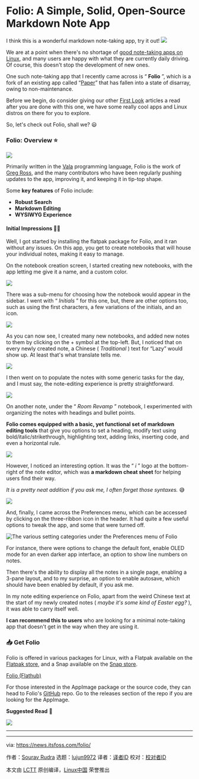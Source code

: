 [#]: subject: "Folio: A Simple, Solid, Open-Source Markdown Note App"
[#]: via: "https://news.itsfoss.com/folio/"
[#]: author: "Sourav Rudra https://news.itsfoss.com/author/sourav/"
[#]: collector: "lujun9972/lctt-scripts-1705972010"
[#]: translator: " "
[#]: reviewer: " "
[#]: publisher: " "
[#]: url: " "

Folio: A Simple, Solid, Open-Source Markdown Note App
======
I think this is a wonderful markdown note-taking app, try it out!
[![][1]][2]

We are at a point when there's no shortage of [good note-taking apps on Linux][3], and many users are happy with what they are currently daily driving. Of course, this doesn't stop the development of new ones.

One such note-taking app that I recently came across is “ **Folio** ”, which is a fork of an existing app called “[Paper][4]” that has fallen into a state of disarray, owing to non-maintenance.

Before we begin, do consider giving our other [First Look][5] articles a read after you are done with this one, we have some really cool apps and Linux distros on there for you to explore.

So, let's check out Folio, shall we? 😃

### Folio: Overview ⭐

![][6]

Primarily written in the [Vala][7] programming language, Folio is the work of [Greg Ross][8], and the many contributors who have been regularly pushing updates to the app, improving it, and keeping it in tip-top shape.

Some **key features** of Folio include:

  * **Robust Search**
  * **Markdown Editing**
  * **WYSIWYG Experience**



#### Initial Impressions 👨‍💻

Well, I got started by installing the flatpak package for Folio, and it ran without any issues. On this app, you get to create notebooks that will house your individual notes, making it easy to manage.

On the notebook creation screen, I started creating new notebooks, with the app letting me give it a name, and a custom color.

![][9]

There was a sub-menu for choosing how the notebook would appear in the sidebar. I went with “ _Initials_ ” for this one, but, there are other options too, such as using the first characters, a few variations of the initials, and an icon.

![][10]

As you can now see, I created many new notebooks, and added new notes to them by clicking on the + symbol at the top-left. But, I noticed that on every newly created note, a Chinese ( _Traditional_ ) text for “Lazy” would show up. At least that's what translate tells me.

![][11]

I then went on to populate the notes with some generic tasks for the day, and I must say, the note-editing experience is pretty straightforward.

![][12]

On another note, under the “ _Room Revamp_ ” notebook, I experimented with organizing the notes with headings and bullet points.

**Folio comes equipped with a basic, yet functional set of markdown editing tools** that give you options to set a heading, modify text using bold/italic/strikethrough, highlighting text, adding links, inserting code, and even a horizontal rule.

![][13]

However, I noticed an interesting option. It was the “ _i_ ” logo at the bottom-right of the note editor, which was **a markdown cheat sheet** for helping users find their way.

_It is a pretty neat addition if you ask me, I often forget those syntaxes._ 😅

![][14]

And, finally, I came across the Preferences menu, which can be accessed by clicking on the three-ribbon icon in the header. It had quite a few useful options to tweak the app, and some that were turned off.

![The various setting categories under the Preferences menu of Folio][15]

For instance, there were options to change the default font, enable OLED mode for an even darker app interface, an option to show line numbers on notes.

Then there's the ability to display all the notes in a single page, enabling a 3-pane layout, and to my surprise, an option to enable autosave, which should have been enabled by default, if you ask me.

In my note editing experience on Folio, apart from the weird Chinese text at the start of my newly created notes ( _maybe it's some kind of Easter egg?_ ), it was able to carry itself well.

**I can recommend this to users** who are looking for a minimal note-taking app that doesn't get in the way when they are using it.

### 📥 Get Folio

Folio is offered in various packages for Linux, with a Flatpak available on the [Flatpak store][16], and a Snap available on the [Snap store][17].

[Folio (Flathub)][16]

For those interested in the AppImage package or the source code, they can head to Folio's [GitHub][18] repo. Go to the releases section of the repo if you are looking for the AppImage.

**Suggested Read** 📖

![][19]

* * *

--------------------------------------------------------------------------------

via: https://news.itsfoss.com/folio/

作者：[Sourav Rudra][a]
选题：[lujun9972][b]
译者：[译者ID](https://github.com/译者ID)
校对：[校对者ID](https://github.com/校对者ID)

本文由 [LCTT](https://github.com/LCTT/TranslateProject) 原创编译，[Linux中国](https://linux.cn/) 荣誉推出

[a]: https://news.itsfoss.com/author/sourav/
[b]: https://github.com/lujun9972
[1]: https://news.itsfoss.com/assets/images/pikapods-banner-v3.webp
[2]: https://www.pikapods.com/?utm_campaign=banner-2024-05&utm_source=itsfoss
[3]: https://itsfoss.com/note-taking-apps-linux/
[4]: https://gitlab.com/posidon_software/paper
[5]: https://news.itsfoss.com/tag/first-look/
[6]: https://news.itsfoss.com/content/images/2024/06/Folio_a.png
[7]: https://vala.dev/
[8]: https://github.com/toolstack
[9]: https://news.itsfoss.com/content/images/2024/06/Folio_b-1.png
[10]: https://news.itsfoss.com/content/images/2024/06/Folio_c-1.png
[11]: https://news.itsfoss.com/content/images/2024/06/Folio_d.png
[12]: https://news.itsfoss.com/content/images/2024/06/Folio_e.png
[13]: https://news.itsfoss.com/content/images/2024/06/Folio_f.png
[14]: https://news.itsfoss.com/content/images/2024/06/Folio_g.png
[15]: https://news.itsfoss.com/content/images/2024/06/Folio_h.png
[16]: https://flathub.org/apps/com.toolstack.Folio
[17]: https://snapcraft.io/folio
[18]: https://github.com/toolstack/Folio
[19]: https://itsfoss.com/content/images/size/w256h256/2022/12/android-chrome-192x192.png
